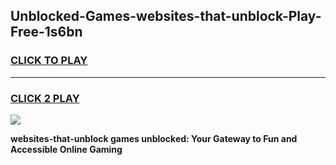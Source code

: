 
## Unblocked-Games-websites-that-unblock-Play-Free-1s6bn
<h3>
<a href="https://premium76.site?title=websites-that-unblock&ref=10A">CLICK TO PLAY</a></h3>
<hr>

<h3>
<a href="https://premium76.site?title=websites-that-unblock&ref=10A">CLICK 2 PLAY</a>
  
</h3>

<a href="https://premium76.site?title=websites-that-unblock&ref=10A"><img src="https://clearcache.store/games.png"></a>


**websites-that-unblock games unblocked: Your Gateway to Fun and Accessible Online Gaming**

